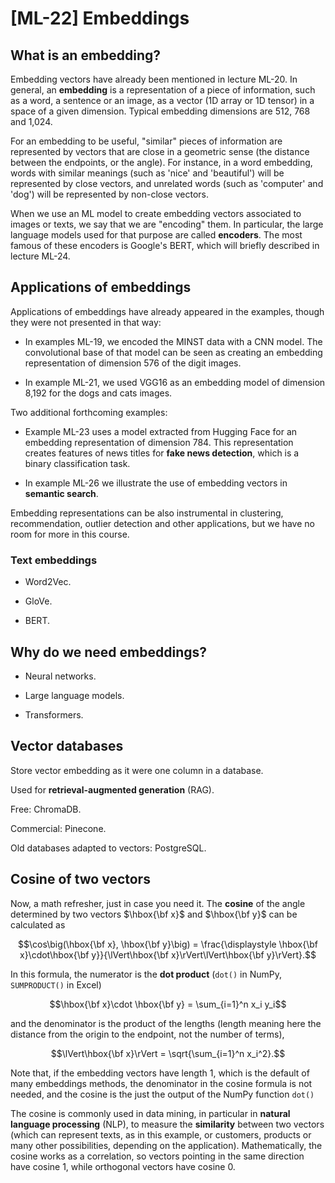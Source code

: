 # [ML-22] Embeddings

## What is an embedding?

Embedding vectors have already been mentioned in lecture ML-20. In general, an **embedding** is a representation of a piece of information, such as a word, a sentence or an image, as a vector (1D array or 1D tensor) in a space of a given dimension. Typical embedding dimensions are 512, 768 and 1,024.

For an embedding to be useful, "similar" pieces of information are represented by vectors that are close in a geometric sense (the distance between the endpoints, or the angle). For instance, in a word embedding, words with similar meanings (such as 'nice' and 'beautiful') will be represented by close vectors, and unrelated words (such as 'computer' and 'dog') will be represented by non-close vectors.

When we use an ML model to create embedding vectors associated to images or texts, we say that we are "encoding" them. In particular, the large language models used for that purpose are called **encoders**. The most famous of these encoders is Google's BERT, which will briefly described in lecture ML-24.

## Applications of embeddings

Applications of embeddings have already appeared in the examples, though they were not presented in that way:

* In examples ML-19, we encoded the MINST data with a CNN model. The convolutional base of that model can be seen as creating an embedding representation of dimension 576 of the digit images.

* In example ML-21, we used VGG16 as an embedding model of dimension 8,192 for the dogs and cats images.

Two additional forthcoming examples:

* Example ML-23 uses a model extracted from Hugging Face for an embedding representation of dimension 784. This representation creates features of news titles for **fake news detection**, which is a binary classification task. 

* In example ML-26 we illustrate the use of embedding vectors in **semantic search**.

Embedding representations can be also instrumental in clustering, recommendation, outlier detection and other applications, but we have no room for more in this course.

### Text embeddings

- Word2Vec.

- GloVe.

- BERT.

## Why do we need embeddings?

- Neural networks.

- Large language models.

- Transformers.

## Vector databases

Store vector embedding as it were one column in a database.

Used for **retrieval-augmented generation** (RAG).

Free: ChromaDB.

Commercial: Pinecone.

Old databases adapted to vectors: PostgreSQL.

## Cosine of two vectors

Now, a math refresher, just in case you need it. The **cosine** of the angle determined by two vectors $\hbox{\bf x}$ and $\hbox{\bf y}$ can be calculated as

$$\cos\big(\hbox{\bf x}, \hbox{\bf y}\big) = \frac{\displaystyle \hbox{\bf x}\cdot\hbox{\bf y}}{\lVert\hbox{\bf x}\rVert\lVert\hbox{\bf y}\rVert}.$$

In this formula, the numerator is the **dot product** (`dot()` in NumPy, `SUMPRODUCT()` in Excel) 

$$\hbox{\bf x}\cdot \hbox{\bf y} = \sum_{i=1}^n x_i y_i$$

and the denominator is the product of the lengths (length meaning here the distance from the origin to the endpoint, not the number of terms),

$$\lVert\hbox{\bf x}\rVert = \sqrt{\sum_{i=1}^n x_i^2}.$$

Note that, if the embedding vectors have length 1, which is the default of many embeddings methods, the denominator in the cosine formula is not needed, and the cosine is the just the output of the NumPy function `dot()`

The cosine is commonly used in data mining, in particular in **natural language processing** (NLP), to measure the **similarity** between two vectors (which can represent texts, as in this example, or customers, products or many other possibilities, depending on the application). Mathematically, the cosine works as a correlation, so vectors pointing in the same direction have cosine 1, while orthogonal vectors have cosine 0. 
